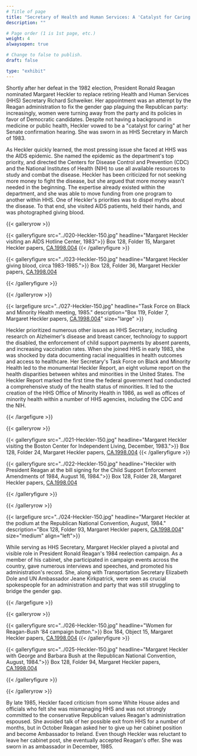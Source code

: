 ```yaml
---
# Title of page
title: "Secretary of Health and Human Services: A 'Catalyst for Caring'"
description: ""

# Page order (1 is 1st page, etc.)
weight: 4
alwaysopen: true

# Change to false to publish.
draft: false

type: "exhibit"
---
```


Shortly after her defeat in the 1982 election, President Ronald Reagan nominated Margaret Heckler to replace retiring Health and Human Services (HHS) Secretary Richard Schweiker. Her appointment was an attempt by the Reagan administration to fix the gender gap plaguing the Republican party: increasingly, women were turning away from the party and its policies in favor of Democratic candidates. Despite not having a background in medicine or public health, Heckler vowed to be a "catalyst for caring" at her Senate confirmation hearing. She was sworn in as HHS Secretary in March of 1983.

As Heckler quickly learned, the most pressing issue she faced at HHS was the AIDS epidemic. She named the epidemic as the department's top priority, and directed the Centers for Disease Control and Prevention (CDC) and the National Institutes of Health (NIH) to use all available resources to study and combat the disease. Heckler has been criticized for not seeking more money to fight the disease, but she argued that more money wasn't needed in the beginning. The expertise already existed within the department, and she was able to move funding from one program to another within HHS. One of Heckler's priorities was to dispel myths about the disease. To that end, she visited AIDS patients, held their hands, and was photographed giving blood.

{{< galleryrow >}}

{{< galleryfigure src="../020-Heckler-150.jpg"
           headline="Margaret Heckler visiting an AIDS Hotline Center, 1983">}} Box 128, Folder 15, Margaret Heckler papers, [CA.1998.004](https://bc-primo.hosted.exlibrisgroup.com/permalink/f/l6ucgu/ALMA-BC21361016800001021)
{{< /galleryfigure >}}

{{< galleryfigure src="../023-Heckler-150.jpg"
           headline="Margaret Heckler giving blood, circa 1983-1985.">}} Box 128, Folder 36, Margaret Heckler papers, [CA.1998.004](https://bc-primo.hosted.exlibrisgroup.com/permalink/f/l6ucgu/ALMA-BC21361016800001021)

{{< /galleryfigure >}}

{{< /galleryrow >}}

{{< largefigure src="../027-Heckler-150.jpg"
                headline="Task Force on Black and Minority Health meeting, 1985."
                description="Box 119, Folder 7, Margaret Heckler papers, [CA.1998.004](https://bc-primo.hosted.exlibrisgroup.com/permalink/f/l6ucgu/ALMA-BC21361016800001021)"
                size="large" >}}

Heckler prioritized numerous other issues as HHS Secretary, including research on Alzheimer's disease and breast cancer, technology to support the disabled, the enforcement of child support payments by absent parents, and increasing vaccination rates. When she joined HHS in early 1983, she was shocked by data documenting racial inequalities in health outcomes and access to healthcare. Her Secretary's Task Force on Black and Minority Health led to the monumental Heckler Report, an eight volume report on the health disparities between whites and minorities in the United States. The Heckler Report marked the first time the federal government had conducted a comprehensive study of the health status of minorities. It led to the creation of the HHS Office of Minority Health in 1986, as well as offices of minority health within a number of HHS agencies, including the CDC and the NIH.

{{< /largefigure >}}

{{< galleryrow >}}

{{< galleryfigure src="../021-Heckler-150.jpg"
           headline="Margaret Heckler visiting the Boston Center for Independent Living, December, 1983.">}} Box 128, Folder 24, Margaret Heckler papers, [CA.1998.004](https://bc-primo.hosted.exlibrisgroup.com/permalink/f/l6ucgu/ALMA-BC21361016800001021)
{{< /galleryfigure >}}

{{< galleryfigure src="../022-Heckler-150.jpg"
           headline="Heckler with President Reagan at the bill signing for the Child Support Enforcement Amendments of 1984, August 16, 1984.">}} Box 128, Folder 28, Margaret Heckler papers, [CA.1998.004](https://bc-primo.hosted.exlibrisgroup.com/permalink/f/l6ucgu/ALMA-BC21361016800001021)

{{< /galleryfigure >}}

{{< /galleryrow >}}

{{< largefigure src="../024-Heckler-150.jpg"
                headline="Margaret Heckler at the podium at the Republican National Convention, August, 1984."
                description="Box 128, Folder 93, Margaret Heckler papers, [CA.1998.004](https://bc-primo.hosted.exlibrisgroup.com/permalink/f/l6ucgu/ALMA-BC21361016800001021)"
                size="medium"
					align="left">}}

While serving as HHS Secretary, Margaret Heckler played a pivotal and visible role in President Ronald Reagan's 1984 reelection campaign. As a member of his cabinet, she participated in campaign events across the country, gave numerous interviews and speeches, and promoted his administration's record. She, along with Transportation Secretary Elizabeth Dole and UN Ambassador Jeane Kirkpatrick, were seen as crucial spokespeople for an administration and party that was still struggling to bridge the gender gap.

{{< /largefigure >}}

{{< galleryrow >}}

{{< galleryfigure src="../026-Heckler-150.jpg"
           headline="Women for Reagan-Bush ‘84 campaign button.">}} Box 184, Object 15, Margaret Heckler papers, [CA.1998.004](https://bc-primo.hosted.exlibrisgroup.com/permalink/f/l6ucgu/ALMA-BC21361016800001021)
{{< /galleryfigure >}}

{{< galleryfigure src="../025-Heckler-150.jpg"
           headline="Margaret Heckler with George and Barbara Bush at the Republican National Convention, August, 1984.">}} Box 128, Folder 94, Margaret Heckler papers, [CA.1998.004](https://bc-primo.hosted.exlibrisgroup.com/permalink/f/l6ucgu/ALMA-BC21361016800001021)

{{< /galleryfigure >}}

{{< /galleryrow >}}

By late 1985, Heckler faced criticism from some White House aides and officials who felt she was mismanaging HHS and was not strongly committed to the conservative Republican values Reagan's administration espoused. She avoided talk of her possible exit from HHS for a number of months, but in October Reagan asked her to give up her cabinet position and become Ambassador to Ireland. Even though Heckler was reluctant to leave her cabinet post, she eventually accepted Reagan's offer. She was sworn in as ambassador in December, 1985.

